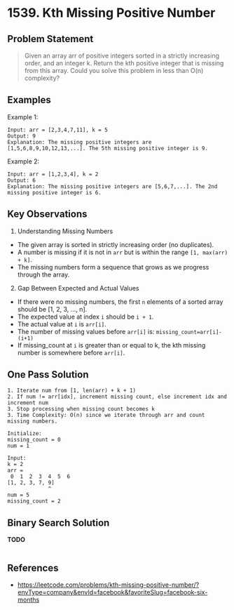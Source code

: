 # 1539. Kth Missing Positive Number

## Problem Statement

> Given an array arr of positive integers sorted in a strictly increasing order, and an integer k.
> Return the kth positive integer that is missing from this array.
> Could you solve this problem in less than O(n) complexity?

## Examples

Example 1:

```
Input: arr = [2,3,4,7,11], k = 5
Output: 9
Explanation: The missing positive integers are [1,5,6,8,9,10,12,13,...]. The 5th missing positive integer is 9.
```

Example 2:

```
Input: arr = [1,2,3,4], k = 2
Output: 6
Explanation: The missing positive integers are [5,6,7,...]. The 2nd missing positive integer is 6.
```

## Key Observations

1. Understanding Missing Numbers

- The given array is sorted in strictly increasing order (no duplicates).
- A number is missing if it is not in `arr` but is within the range `[1, max(arr) + k]`.
- The missing numbers form a sequence that grows as we progress through the array.

2. Gap Between Expected and Actual Values

- If there were no missing numbers, the first `n` elements of a sorted array should be [1, 2, 3, ..., n].
- The expected value at index `i` should be `i + 1`.
- The actual value at `i` is `arr[i]`.
- The number of missing values before `arr[i]` is: `missing_count=arr[i]-(i+1)`
- If missing_count at `i` is greater than or equal to k, the kth missing number is somewhere before `arr[i]`.

## One Pass Solution

```
1. Iterate num from [1, len(arr) + k + 1)
2. If num != arr[idx], increment missing count, else increment idx and increment num
3. Stop processing when missing count becomes k
3. Time Complexity: O(n) since we iterate through arr and count missing numbers.

Initialize:
missing_count = 0
num = 1

Input:
k = 2
arr =
 0  1  2  3  4  5  6
[1, 2, 3, 7, 9]
             ^
num = 5
missing_count = 2
```

## Binary Search Solution

**TODO**

```

```

## References

- https://leetcode.com/problems/kth-missing-positive-number/?envType=company&envId=facebook&favoriteSlug=facebook-six-months
